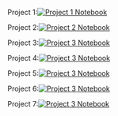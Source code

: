 Project 1:[![Project 1 Notebook](https://colab.research.google.com/assets/colab-badge.svg)](https://colab.research.google.com/github/robd123/AML/blob/main/Project1/Project1.ipynb)

Project 2:[![Project 2 Notebook](https://colab.research.google.com/assets/colab-badge.svg)](https://colab.research.google.com/github/robd123/AML/blob/main/Project2/Project2.ipynb)

Project 3:[![Project 3 Notebook](https://colab.research.google.com/assets/colab-badge.svg)](https://colab.research.google.com/github/robd123/AML/blob/main/Project3/Project3.ipynb)

Project 4:[![Project 3 Notebook](https://colab.research.google.com/assets/colab-badge.svg)](https://colab.research.google.com/github/robd123/AML/blob/main/Project4/Project4.ipynb)

Project 5:[![Project 3 Notebook](https://colab.research.google.com/assets/colab-badge.svg)](https://colab.research.google.com/github/robd123/AML/blob/main/Project5/Project5.ipynb)

Project 6:[![Project 3 Notebook](https://colab.research.google.com/assets/colab-badge.svg)](https://colab.research.google.com/github/robd123/AML/blob/main/Project6/Project6.ipynb)

Project 7:[![Project 3 Notebook](https://colab.research.google.com/assets/colab-badge.svg)](https://colab.research.google.com/github/robd123/AML/blob/main/Project7/Project7.ipynb)
